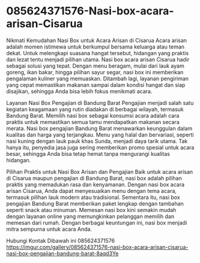 # 085624371576-Nasi-box-acara-arisan-Cisarua
Nikmati Kemudahan Nasi Box untuk Acara Arisan di Cisarua
Acara arisan adalah momen istimewa untuk berkumpul bersama keluarga atau teman dekat. Untuk melengkapi suasana hangat tersebut, hidangan yang praktis dan lezat tentu menjadi pilihan utama. Nasi box acara arisan Cisarua hadir sebagai solusi yang tepat. Dengan menu beragam, mulai dari lauk ayam goreng, ikan bakar, hingga pilihan sayur segar, nasi box ini memberikan pengalaman kuliner yang memuaskan. Ditambah lagi, layanan pengiriman yang cepat memastikan makanan sampai dalam kondisi hangat dan siap disajikan, sehingga Anda bisa lebih fokus menikmati acara.

Layanan Nasi Box Pengajian di Bandung Barat
Pengajian menjadi salah satu kegiatan keagamaan yang rutin diadakan di berbagai wilayah, termasuk Bandung Barat. Memilih nasi box sebagai konsumsi acara adalah cara praktis untuk memastikan semua tamu mendapatkan makanan secara merata. Nasi box pengajian Bandung Barat menawarkan keunggulan dalam kualitas dan harga yang terjangkau. Menu yang halal dan bervariasi, seperti nasi kuning dengan lauk pauk khas Sunda, menjadi daya tarik utama. Tak hanya itu, penyedia jasa juga sering memberikan promo spesial untuk acara besar, sehingga Anda bisa tetap hemat tanpa mengurangi kualitas hidangan.

Pilihan Praktis untuk Nasi Box Arisan dan Pengajian
Baik untuk acara arisan di Cisarua maupun pengajian di Bandung Barat, nasi box adalah pilihan praktis yang memadukan rasa dan kenyamanan. Dengan nasi box acara arisan Cisarua, Anda dapat menyesuaikan menu dengan tema acara, termasuk pilihan lauk modern atau tradisional. Sementara itu, nasi box pengajian Bandung Barat memberikan paket lengkap dengan tambahan seperti snack atau minuman. Memesan nasi box kini semakin mudah dengan layanan online yang memungkinkan pelanggan memilih dan memesan dari rumah. Dengan berbagai keuntungan ini, nasi box menjadi mitra sempurna untuk acara Anda.

Hubungi Kontak Dibawah ini 
085624371576
https://imgur.com/gallery/085624371576-nasi-box-acara-arisan-cisarua-nasi-box-pengajian-bandung-barat-8aqd3Ye
